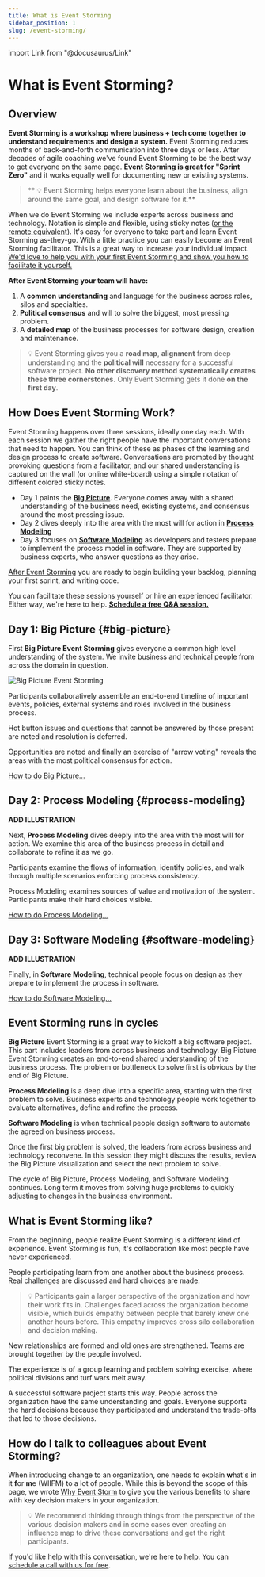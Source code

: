 ```yaml
---
title: What is Event Storming
sidebar_position: 1
slug: /event-storming/
---
```


import Link from "@docusaurus/Link"

# What is Event Storming?

## Overview

<!-- ![Event%20Storming%20Section%20Welcome%20Start%20Page%203216ca7d21744b3687d644df0820e3ba/IMG_1445_2.jpeg](Event%20Storming%20Section%20Welcome%20Start%20Page%203216ca7d21744b3687d644df0820e3ba/IMG_1445_2.jpeg) -->

**Event Storming is a workshop where business + tech come together to understand requirements and design a system.** Event Storming reduces months of back-and-forth communication into three days or less. After decades of agile coaching we've found Event Storming to be the best way to get everyone on the same page. **Event Storming is great for "Sprint Zero"** and it works equally well for documenting new or existing systems.

> ** 💡 Event Storming helps everyone learn about the business, align around the same goal, and design software for it.**

When we do Event Storming we include experts across business and technology. Notation is simple and flexible, using sticky notes ([or the remote equivalent](how/remote)). It's easy for everyone to take part and learn Event Storming as-they-go. With a little practice you can easily become an Event Storming facilitator. This is a great way to increase your individual impact. [We'd love to help you with your first Event Storming and show you how to facilitate it yourself.](/get-help)

<!-- <Link className="button button--primary button--lg" to="https://meetings.hubspot.com/ryan1694">Free 30min Q&A with Event Storming Experts</Link>
<p></p> -->

**After Event Storming your team will have:**

1. A **common understanding** and language for the business across roles, silos and specialties.
2. **Political consensus** and will to solve the biggest, most pressing problem.
3. A **detailed map** of the business processes for software design, creation and maintenance.

> 💡 Event Storming gives you a **road map**, **alignment** from deep understanding and the **political will** necessary for a successful software project. **No other discovery method systematically creates these three cornerstones.** Only Event Storming gets it done **on the first day**.

## How Does Event Storming Work?

Event Storming happens over three sessions, ideally one day each. With each session we gather the right people have the important conversations that need to happen. You can think of these as phases of the learning and design process to create software. Conversations are prompted by thought provoking questions from a facilitator, and our shared understanding is captured on the wall (or online white-board) using a simple notation of different colored sticky notes.

- Day 1 paints the [**Big Picture**](#big-picture). Everyone comes away with a shared understanding of the business need, existing systems, and consensus around the most pressing issue.
- Day 2 dives deeply into the area with the most will for action in [**Process Modeling**](#process-modeling)
- Day 3 focuses on [**Software Modeling**](#software-modeling) as developers and testers prepare to implement the process model in software. They are supported by business experts, who answer questions as they arise.

[After Event Storming](after) you are ready to begin building your backlog, planning your first sprint, and writing code.

You can facilitate these sessions yourself or hire an experienced facilitator. Either way, we're here to help. **[Schedule a free Q&A session.](/get-help)**

## Day 1: Big Picture {#big-picture}

First **Big Picture Event Storming** gives everyone a common high level understanding of the system. We invite business and technical people from across the domain in question.

![Big Picture Event Storming](/img/event-storming-big-picture-1.png)

Participants collaboratively assemble an end-to-end timeline of important events, policies, external systems and roles involved in the business process.

Hot button issues and questions that cannot be answered by those present are noted and resolution is deferred.

Opportunities are noted and finally an exercise of "arrow voting" reveals the areas with the most political consensus for action.

[How to do Big Picture...](how/big-picture)

<!-- ![Event%20Storming%20Section%20Welcome%20Start%20Page%203216ca7d21744b3687d644df0820e3ba/Artboard.png](Event%20Storming%20Section%20Welcome%20Start%20Page%203216ca7d21744b3687d644df0820e3ba/Artboard.png) -->

## Day 2: Process Modeling {#process-modeling}

**ADD ILLUSTRATION**

Next, **Process Modeling** dives deeply into the area with the most will for action. We examine this area of the business process in detail and collaborate to refine it as we go.

Participants examine the flows of information, identify policies, and walk through multiple scenarios enforcing process consistency.

Process Modeling examines sources of value and motivation of the system. Participants make their hard choices visible.

[How to do Process Modeling...](how/process-modeling)

<!--
![Event%20Storming%20Section%20Welcome%20Start%20Page%203216ca7d21744b3687d644df0820e3ba/Screen_Shot_2021-07-26_at_2.26.21_PM.png](Event%20Storming%20Section%20Welcome%20Start%20Page%203216ca7d21744b3687d644df0820e3ba/Screen_Shot_2021-07-26_at_2.26.21_PM.png) -->

## Day 3: Software Modeling {#software-modeling}

**ADD ILLUSTRATION**

Finally, in **Software Modeling**, technical people focus on design as they prepare to implement the process in software.

<!-- ![Event%20Storming%20Section%20Welcome%20Start%20Page%203216ca7d21744b3687d644df0820e3ba/Screen_Shot_2021-07-26_at_2.50.50_PM.png](Event%20Storming%20Section%20Welcome%20Start%20Page%203216ca7d21744b3687d644df0820e3ba/Screen_Shot_2021-07-26_at_2.50.50_PM.png) -->

[How to do Software Modeling...](how/software-modeling)

## Event Storming runs in cycles

**Big Picture** Event Storming is a great way to kickoff a big software project. This part includes leaders from across business and technology. Big Picture Event Storming creates an end-to-end shared understanding of the business process. The problem or bottleneck to solve first is obvious by the end of Big Picture.

**Process Modeling** is a deep dive into a specific area, starting with the first problem to solve. Business experts and technology people work together to evaluate alternatives, define and refine the process.

**Software Modeling** is when technical people design software to automate the agreed on business process.

Once the first big problem is solved, the leaders from across business and technology reconvene. In this session they might discuss the results, review the Big Picture visualization and select the next problem to solve.

The cycle of Big Picture, Process Modeling, and Software Modeling continues. Long term it moves from solving huge problems to quickly adjusting to changes in the business environment.

## What is Event Storming like?

From the beginning, people realize Event Storming is a different kind of experience. Event Storming is fun, it's collaboration like most people have never experienced.

People participating learn from one another about the business process. Real challenges are discussed and hard choices are made.

> 💡 Participants gain a larger perspective of the organization and how their work fits in. Challenges faced across the organization become visible, which builds empathy between people that barely knew one another hours before. This empathy improves cross silo collaboration and decision making.

New relationships are formed and old ones are strengthened. Teams are brought together by the people involved.

The experience is of a group learning and problem solving exercise, where political divisions and turf wars melt away.

A successful software project starts this way. People across the organization have the same understanding and goals. Everyone supports the hard decisions because they participated and understand the trade-offs that led to those decisions.

## How do I talk to colleagues about Event Storming?

When introducing change to an organization, one needs to explain **w**hat's **i**n **i**t **f**or **m**e (WIIFM) to a lot of people. While this is beyond the scope of this page, we wrote [Why Event Storm](why) to give you the various benefits to share with key decision makers in your organization.

> 💡 We recommend thinking through things from the perspective of the various decision makers and in some cases even creating an influence map to drive these conversations and get the right participants.

If you'd like help with this conversation, we're here to help. You can [schedule a call with us for free](/get-help).

